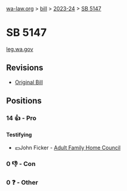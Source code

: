 [wa-law.org](/) > [bill](/bill/) > [2023-24](/bill/2023-24/) > [SB 5147](/bill/2023-24/sb/5147/)

# SB 5147
[leg.wa.gov](https://app.leg.wa.gov/billsummary?BillNumber=5147&Year=2023&Initiative=false)

## Revisions
* [Original Bill](1/)

## Positions
### 14 👍 - Pro
#### Testifying
* 💵John Ficker - [Adult Family Home Council](/org/adult_family_home_council/)

### 0 👎 - Con

### 0 ❓ - Other
